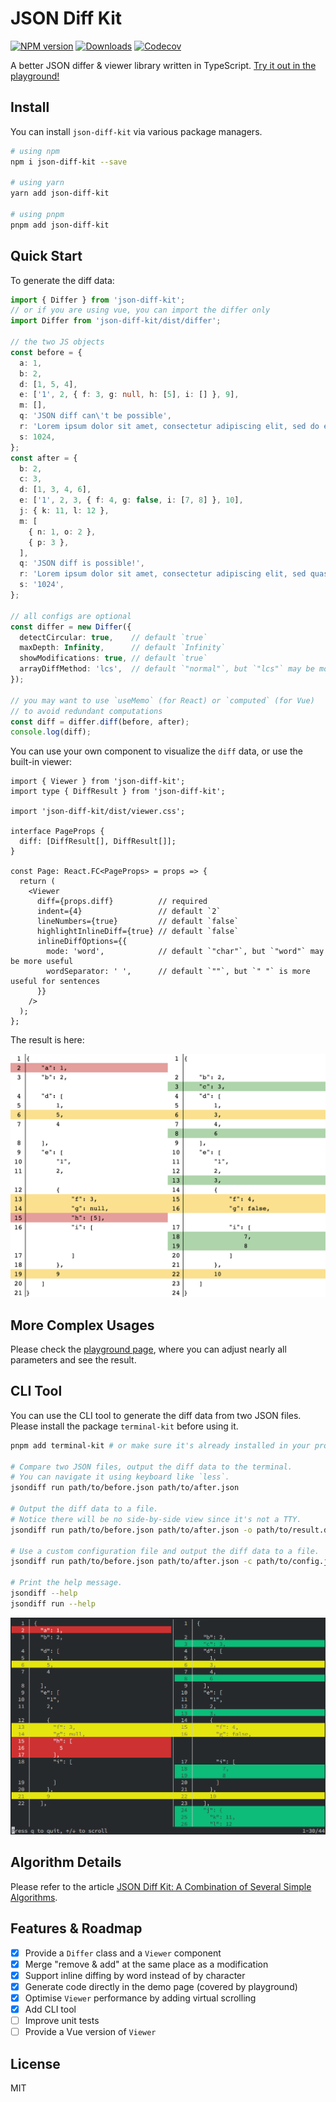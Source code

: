 # JSON Diff Kit

[![NPM version][npm-image]][npm-url]
[![Downloads][download-badge]][npm-url]
[![Codecov](https://codecov.io/gh/RexSkz/json-diff-kit/branch/master/graph/badge.svg?token=8YRG3M4WTO)](https://codecov.io/gh/RexSkz/json-diff-kit)

A better JSON differ & viewer library written in TypeScript. [Try it out in the playground!](https://json-diff-kit.js.org/)

## Install

You can install `json-diff-kit` via various package managers.

```sh
# using npm
npm i json-diff-kit --save

# using yarn
yarn add json-diff-kit

# using pnpm
pnpm add json-diff-kit
```

## Quick Start

To generate the diff data:

```ts
import { Differ } from 'json-diff-kit';
// or if you are using vue, you can import the differ only
import Differ from 'json-diff-kit/dist/differ';

// the two JS objects
const before = {
  a: 1,
  b: 2,
  d: [1, 5, 4],
  e: ['1', 2, { f: 3, g: null, h: [5], i: [] }, 9],
  m: [],
  q: 'JSON diff can\'t be possible',
  r: 'Lorem ipsum dolor sit amet, consectetur adipiscing elit, sed do eiusmod tempor incididunt ut labore et dolore magna aliqua.',
  s: 1024,
};
const after = {
  b: 2,
  c: 3,
  d: [1, 3, 4, 6],
  e: ['1', 2, 3, { f: 4, g: false, i: [7, 8] }, 10],
  j: { k: 11, l: 12 },
  m: [
    { n: 1, o: 2 },
    { p: 3 },
  ],
  q: 'JSON diff is possible!',
  r: 'Lorem ipsum dolor sit amet, consectetur adipiscing elit, sed quasi architecto beatae incididunt ut labore et dolore magna aliqua.',
  s: '1024',
};

// all configs are optional
const differ = new Differ({
  detectCircular: true,    // default `true`
  maxDepth: Infinity,      // default `Infinity`
  showModifications: true, // default `true`
  arrayDiffMethod: 'lcs',  // default `"normal"`, but `"lcs"` may be more useful
});

// you may want to use `useMemo` (for React) or `computed` (for Vue)
// to avoid redundant computations
const diff = differ.diff(before, after);
console.log(diff);
```

You can use your own component to visualize the `diff` data, or use the built-in viewer:

```tsx
import { Viewer } from 'json-diff-kit';
import type { DiffResult } from 'json-diff-kit';

import 'json-diff-kit/dist/viewer.css';

interface PageProps {
  diff: [DiffResult[], DiffResult[]];
}

const Page: React.FC<PageProps> = props => {
  return (
    <Viewer
      diff={props.diff}          // required
      indent={4}                 // default `2`
      lineNumbers={true}         // default `false`
      highlightInlineDiff={true} // default `false`
      inlineDiffOptions={{
        mode: 'word',            // default `"char"`, but `"word"` may be more useful
        wordSeparator: ' ',      // default `""`, but `" "` is more useful for sentences
      }}
    />
  );
};
```

The result is here:

![The result (using LCS array diff method).](./preview.png)

## More Complex Usages

Please check the [playground page](https://json-diff-kit.js.org/), where you can adjust nearly all parameters and see the result.

## CLI Tool

You can use the CLI tool to generate the diff data from two JSON files. Please install the package `terminal-kit` before using it.

```bash
pnpm add terminal-kit # or make sure it's already installed in your project

# Compare two JSON files, output the diff data to the terminal.
# You can navigate it using keyboard like `less`.
jsondiff run path/to/before.json path/to/after.json

# Output the diff data to a file.
# Notice there will be no side-by-side view since it's not a TTY.
jsondiff run path/to/before.json path/to/after.json -o path/to/result.diff

# Use a custom configuration file and output the diff data to a file.
jsondiff run path/to/before.json path/to/after.json -c path/to/config.json -o path/to/result.diff

# Print the help message.
jsondiff --help
jsondiff run --help
```

![A screenshot when using CLI.](./preview-cli.png)

## Algorithm Details

Please refer to the article [JSON Diff Kit: A Combination of Several Simple Algorithms](https://blog.rexskz.info/json-diff-kit-a-combination-of-several-simple-algorithms.html?cc_lang=en).

## Features & Roadmap

- [x] Provide a `Differ` class and a `Viewer` component
- [x] Merge "remove & add" at the same place as a modification
- [x] Support inline diffing by word instead of by character
- [x] Generate code directly in the demo page (covered by playground)
- [x] Optimise `Viewer` performance by adding virtual scrolling
- [x] Add CLI tool
- [ ] Improve unit tests
- [ ] Provide a Vue version of `Viewer`

## License

MIT

[npm-url]: https://npmjs.org/package/json-diff-kit
[npm-image]: https://img.shields.io/npm/v/json-diff-kit.svg

[download-badge]: https://img.shields.io/npm/dm/json-diff-kit.svg
